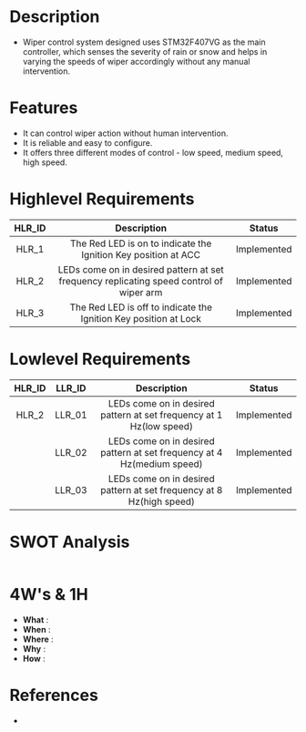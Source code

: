 # Description
* Wiper control system designed uses STM32F407VG as the main controller, which senses the severity of rain or snow and helps in varying the speeds of wiper     accordingly without any manual intervention.

# Features
* It can control wiper action without human intervention.
* It is reliable and easy to configure.
* It offers three different modes of control - low speed, medium speed, high speed.
   
# Highlevel Requirements
|HLR_ID|Description|Status|
|:--:|:--:|:--:|
|HLR_1|The Red LED is on to indicate the Ignition Key position at ACC |Implemented|
|HLR_2|LEDs come on in desired pattern at set frequency replicating speed control of wiper arm|Implemented|
|HLR_3|The Red LED is off to indicate the Ignition Key position at Lock|Implemented|

    
# Lowlevel Requirements
|HLR_ID|LLR_ID|Description|Status|
|:--:|:--:|:--:|:--:|
|HLR_2|LLR_01|LEDs come on in desired pattern at set frequency at 1 Hz(low speed)|Implemented|
||LLR_02|LEDs come on in desired pattern at set frequency at 4 Hz(medium speed)|Implemented|
||LLR_03|LEDs come on in desired pattern at set frequency at 8 Hz(high speed)|Implemented|


# SWOT Analysis
![]()

# 4W's & 1H
* **What**  : 
* **When**  : 
* **Where** : 
* **Why**   :
* **How**   :

# References

* 
